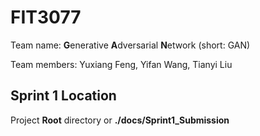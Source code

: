 # FIT3077

Team name: **G**enerative **A**dversarial **N**etwork (short: GAN)

Team members: Yuxiang Feng, Yifan Wang, Tianyi Liu

## Sprint 1 Location

Project **Root** directory or **./docs/Sprint1_Submission**

